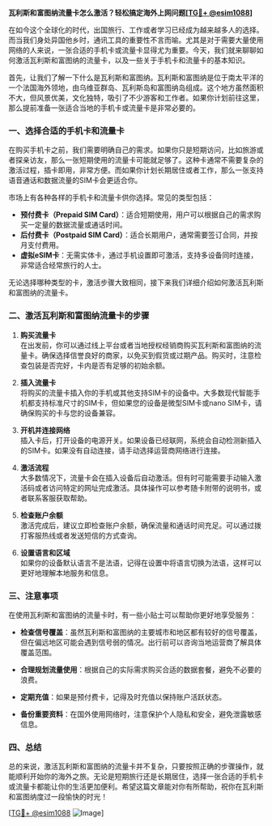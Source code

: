**瓦利斯和富图纳流量卡怎么激活？轻松搞定海外上网问题[[TG💪+ @esim1088](https://t.me/s/esim1088)]**

在如今这个全球化的时代，出国旅行、工作或者学习已经成为越来越多人的选择。而当我们身处异国他乡时，通讯工具的重要性不言而喻。尤其是对于需要大量使用网络的人来说，一张合适的手机卡或流量卡显得尤为重要。今天，我们就来聊聊如何激活瓦利斯和富图纳的流量卡，以及一些关于手机卡和流量卡的基本知识。

首先，让我们了解一下什么是瓦利斯和富图纳。瓦利斯和富图纳是位于南太平洋的一个法国海外领地，由乌维亚群岛、瓦利斯岛和富图纳岛组成。这个地方虽然面积不大，但风景优美，文化独特，吸引了不少游客和工作者。如果你计划前往这里，那么提前准备一张适合当地的手机卡或流量卡是非常必要的。

### **一、选择合适的手机卡和流量卡**

在购买手机卡之前，我们需要明确自己的需求。如果你只是短期访问，比如旅游或者探亲访友，那么一张短期使用的流量卡可能就足够了。这种卡通常不需要复杂的激活过程，插卡即用，非常方便。而如果你计划长期居住或者工作，那么一张支持语音通话和数据流量的SIM卡会更适合你。

市场上有各种各样的手机卡和流量卡供你选择。常见的类型包括：

- **预付费卡（Prepaid SIM Card）**：适合短期使用，用户可以根据自己的需求购买一定量的数据流量或通话时间。
- **后付费卡（Postpaid SIM Card）**：适合长期用户，通常需要签订合同，并按月支付费用。
- **虚拟eSIM卡**：无需实体卡，通过手机设置即可激活，支持多设备同时连接，非常适合经常旅行的人士。

无论选择哪种类型的卡，激活步骤大致相同，接下来我们详细介绍如何激活瓦利斯和富图纳的流量卡。

### **二、激活瓦利斯和富图纳流量卡的步骤**

1. **购买流量卡**  
   在出发前，你可以通过线上平台或者当地授权经销商购买瓦利斯和富图纳的流量卡。确保选择信誉良好的商家，以免买到假货或过期产品。购买时，注意检查包装是否完好，卡内是否有足够的初始余额。

2. **插入流量卡**  
   将购买的流量卡插入你的手机或其他支持SIM卡的设备中。大多数现代智能手机都支持标准尺寸的SIM卡，但如果您的设备是微型SIM卡或nano SIM卡，请确保购买的卡与您的设备兼容。

3. **开机并连接网络**  
   插入卡后，打开设备的电源开关。如果设备已经联网，系统会自动检测新插入的SIM卡。如果没有自动连接，请手动选择运营商网络进行连接。

4. **激活流程**  
   大多数情况下，流量卡会在插入设备后自动激活。但有时可能需要手动输入激活码或者访问特定的网址完成激活。具体操作可以参考随卡附带的说明书，或者联系客服获取帮助。

5. **检查账户余额**  
   激活完成后，建议立即检查账户余额，确保流量和通话时间充足。可以通过拨打客服热线或者发送短信的方式查询。

6. **设置语言和区域**  
   如果你的设备默认语言不是法语，记得在设置中将语言切换为法语，这样可以更好地理解本地服务和信息。

### **三、注意事项**

在使用瓦利斯和富图纳的流量卡时，有一些小贴士可以帮助你更好地享受服务：

- **检查信号覆盖**：虽然瓦利斯和富图纳的主要城市和地区都有较好的信号覆盖，但在偏远地区可能会遇到信号弱的情况。出行前可以咨询当地运营商了解具体覆盖范围。
  
- **合理规划流量使用**：根据自己的实际需求购买合适的数据套餐，避免不必要的浪费。

- **定期充值**：如果是预付费卡，记得及时充值以保持账户活跃状态。

- **备份重要资料**：在国外使用网络时，注意保护个人隐私和安全，避免泄露敏感信息。

### **四、总结**

总的来说，激活瓦利斯和富图纳的流量卡并不复杂，只要按照正确的步骤操作，就能顺利开始你的海外之旅。无论是短期旅行还是长期居住，选择一张合适的手机卡或流量卡都能让你的生活更加便利。希望这篇文章能对你有所帮助，祝你在瓦利斯和富图纳度过一段愉快的时光！

[[TG💪+ @esim1088](https://t.me/s/esim1088) ![Image](https://i.postimg.cc/4NQfJmqS/Snipaste-2025-05-13-00-14-12.png)]